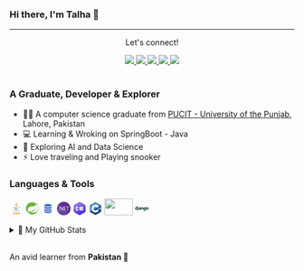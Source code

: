 <!--
**talhaejaz539/talhaejaz539** is a ✨ _special_ ✨ repository because its `README.md` (this file) appears on your GitHub profile.

Here are some ideas to get you started:

- 🔭 I’m currently working on ...
- 🌱 I’m currently learning ...
- 👯 I’m looking to collaborate on ...
- 🤔 I’m looking for help with ...
- 💬 Ask me about ...
- 📫 How to reach me: ...
- 😄 Pronouns: ...
- ⚡ Fun fact: ...
-->
### Hi there, I'm Talha 👋
<hr>
<div align="center">
<p align="center">Let's connect!</p>
<a href="https://twitter.com/TalhaEj14242617">
    <img src="https://img.shields.io/badge/Twitter-1DA1F2?style=for-the-badge&logo=twitter&logoColor=white" />
</a>

<a href="https://www.linkedin.com/in/talha-ejaz-53084b186/">
    <img src="https://img.shields.io/badge/linkedin-%230077B5.svg?&style=for-the-badge&logo=linkedin&logoColor=white" />
</a>
<a href="https://www.instagram.com/iamtalhaejaz/">
    <img src="https://img.shields.io/badge/Instagram-E4405F?style=for-the-badge&logo=instagram&logoColor=white" />
</a>
<a href="https://www.facebook.com/people/Talha-Ejaz/100006877411880/">
    <img src="https://img.shields.io/badge/Facebook-1877F2?style=for-the-badge&logo=facebook&logoColor=white" />
</a>
<a href="https://stackoverflow.com/users/15742910/talha-ejaz?tab=profile">
    <img src="https://img.shields.io/badge/Stack_Overflow-FE7A16?style=for-the-badge&logo=stack-overflow&logoColor=white" />
</a>
</div>
<br>

### A Graduate, Developer & Explorer
- 🙋‍♂️ A computer science graduate from [PUCIT - University of the Punjab][pucit], Lahore, Pakistan
- 💻 Learning & Wroking on SpringBoot - Java
- 🤔 Exploring AI and Data Science
- ⚡ Love traveling and Playing snooker


### Languages & Tools

<code><img width=24px src="https://raw.githubusercontent.com/github/explore/80688e429a7d4ef2fca1e82350fe8e3517d3494d/topics/java/java.png"></code>
<code><img width="24px" src="https://raw.githubusercontent.com/github/explore/37c71fdca4e12086faf8c7009793d2eb588c914e/topics/spring-boot/spring-boot.png"></code>
<code><img width="24px" src="https://raw.githubusercontent.com/github/explore/master/topics/sql/sql.png"></code>
<code><img width=24px src="https://raw.githubusercontent.com/github/explore/80688e429a7d4ef2fca1e82350fe8e3517d3494d/topics/dotnet/dotnet.png"></code>
<code><img width=24px src="https://raw.githubusercontent.com/github/explore/80688e429a7d4ef2fca1e82350fe8e3517d3494d/topics/csharp/csharp.png"></code>
<code><img width=24px src="https://raw.githubusercontent.com/github/explore/80688e429a7d4ef2fca1e82350fe8e3517d3494d/topics/cpp/cpp.png"></code>
<code><img width=50px height=30px src="https://webimages.mongodb.com/_com_assets/cms/kuyjf3vea2hg34taa-horizontal_default_slate_blue.svg?auto=format%252Ccompress"></code>
<code><img width=24px src="https://raw.githubusercontent.com/github/explore/80688e429a7d4ef2fca1e82350fe8e3517d3494d/topics/django/django.png"></code>
<br>

<details>
<summary>📝 My GitHub Stats</summary>
<br>

[![Talha's github stats](https://github-readme-stats.vercel.app/api?username=talhaejaz539&theme=gotham)](https://github.com/talhaejaz539/github-readme-stats)
![Talha's Languages Stats](https://github-readme-stats.vercel.app/api/top-langs/?username=talhaejaz539&theme=gotham&hide_langs_below=1&layout=compact)

</details>
<br>

An avid learner from <b>Pakistan<b> 💚


[twitter]: https://twitter.com/TalhaEj14242617
[linkedin]: https://www.linkedin.com/in/talha-ejaz-53084b186/
[instagram]: https://www.instagram.com/iamtalhaejaz/
[facebook]: https://www.facebook.com/people/Talha-Ejaz/100006877411880/
[pucit]: https://pucit.edu.pk/
